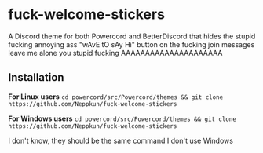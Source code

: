 # fuck-welcome-stickers
A Discord theme for both Powercord and BetterDiscord that hides the stupid fucking annoying ass "wAvE tO sAy Hi" button on the fucking join messages leave me alone you stupid fucking AAAAAAAAAAAAAAAAAAAAA

## Installation

**For Linux users**
`cd powercord/src/Powercord/themes && git clone https://github.com/Neppkun/fuck-welcome-stickers`

**For Windows users**
`cd powercord/src/Powercord/themes && git clone https://github.com/Neppkun/fuck-welcome-stickers`

I don't know, they should be the same command I don't use Windows
